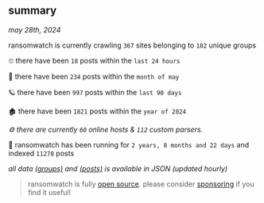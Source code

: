 
## summary
_may 28th, 2024_

ransomwatch is currently crawling `367` sites belonging to `182` unique groups

⏲ there have been `18` posts within the `last 24 hours`

🦈 there have been `234` posts within the `month of may`

🪐 there have been `997` posts within the `last 90 days`

🏚 there have been `1821` posts within the `year of 2024`

_⚙️ there are currently `60` online hosts & `112` custom parsers._

🦕 ransomwatch has been running for `2 years, 8 months and 22 days` and indexed `11278` posts

_all data  [(groups)](http://ransomwhat.telemetry.ltd/groups) and [(posts)](http://ransomwhat.telemetry.ltd/posts) is available in JSON (updated hourly)_

> ransomwatch is fully [open source](https://github.com/joshhighet/ransomwatch#ransomwatch--). please consider [sponsoring](https://github.com/sponsors/joshhighet) if you find it useful!
